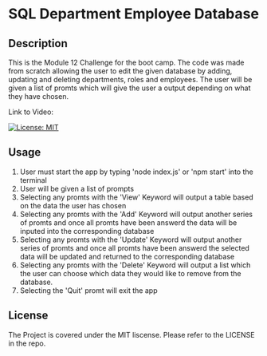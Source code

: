 # SQL Department Employee Database

## Description

This is the Module 12 Challenge for the boot camp. The code was made from scratch allowing the user to edit the given database by adding, updating and deleting departments, roles and employees. The user will be given a list of promts which will give the user a output depending on what they have chosen.

Link to Video:

[![License: MIT](https://img.shields.io/badge/License-MIT-yellow.svg)](https://opensource.org/licenses/MIT)

## Usage

1. User must start the app by typing 'node index.js' or 'npm start' into the terminal
2. User will be given a list of prompts
3. Selecting any promts with the 'View' Keyword will output a table based on the data the user has chosen
4. Selecting any promts with the 'Add' Keyword will output another series of promts and once all promts have been answerd the data will be inputed into the corresponding database
5. Selecting any promts with the 'Update' Keyword will output another series of promts and once all promts have been answerd the selected data will be updated and returned to the corresponding database
6. Selecting any promts with the 'Delete' Keyword will output a list which the user can choose which data they would like to remove from the database.
7. Selecting the 'Quit' promt will exit the app

## License
 
The Project is covered under the MIT liscense. Please refer to the LICENSE in the repo.
